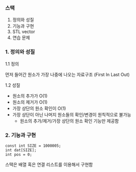 ### 스택
1. 정의와 성질
2. 기능과 구현
3. STL vector
4. 연습 문제

### 1. 정의와 성질
1.1 정의

먼저 들어간 원소가 가장 나중에 나오는 자료구조 (First In Last Out)

1.2 성질
- 원소의 추가가 O(1)
- 원소의 제거가 O(1)
- 가장 상단의 원소 확인이 O(1)
- 가장 상단이 아닌 나머지 원소들의 확인/변경이 원칙적으로 불가능
  - 원소의 추가/제거/가장 상단의 원소 확인 기능만 제공함

### 2. 기능과 구현
```
const int SIZE = 1000005;
int dat[SIZE];
int pos = 0;
```
스택은 배열 혹은 연결 리스트를 이용해서 구현함